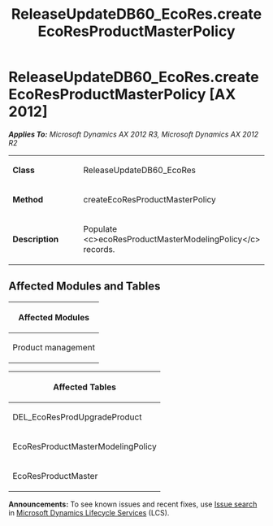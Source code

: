 ﻿---
title: ReleaseUpdateDB60_EcoRes.createEcoResProductMasterPolicy
TOCTitle: ReleaseUpdateDB60_EcoRes.createEcoResProductMasterPolicy
ms:assetid: 610f8f4b-c1e2-1f81-1b60-9e6afe838537
ms:mtpsurl: https://msdn.microsoft.com/en-us/library/JJ719071(v=AX.60)
ms:contentKeyID: 49708611
ms.date: 05/18/2015
mtps_version: v=AX.60
---

# ReleaseUpdateDB60\_EcoRes.createEcoResProductMasterPolicy [AX 2012]


_**Applies To:** Microsoft Dynamics AX 2012 R3, Microsoft Dynamics AX 2012 R2_

<table>
<colgroup>
<col style="width: 50%" />
<col style="width: 50%" />
</colgroup>
<tbody>
<tr class="odd">
<td><p><strong>Class</strong></p></td>
<td><p>ReleaseUpdateDB60_EcoRes</p></td>
</tr>
<tr class="even">
<td><p><strong>Method</strong></p></td>
<td><p>createEcoResProductMasterPolicy</p></td>
</tr>
<tr class="odd">
<td><p><strong>Description</strong></p></td>
<td><p>Populate &lt;c&gt;ecoResProductMasterModelingPolicy&lt;/c&gt; records.</p></td>
</tr>
</tbody>
</table>


## Affected Modules and Tables

<table>
<colgroup>
<col style="width: 100%" />
</colgroup>
<thead>
<tr class="header">
<th><p>Affected Modules</p></th>
</tr>
</thead>
<tbody>
<tr class="odd">
<td><p>Product management</p></td>
</tr>
</tbody>
</table>


<table>
<colgroup>
<col style="width: 100%" />
</colgroup>
<thead>
<tr class="header">
<th><p>Affected Tables</p></th>
</tr>
</thead>
<tbody>
<tr class="odd">
<td><p>DEL_EcoResProdUpgradeProduct</p></td>
</tr>
<tr class="even">
<td><p>EcoResProductMasterModelingPolicy</p></td>
</tr>
<tr class="odd">
<td><p>EcoResProductMaster</p></td>
</tr>
</tbody>
</table>

  
**Announcements:** To see known issues and recent fixes, use [Issue search](http://go.microsoft.com/fwlink/?linkid=389258) in [Microsoft Dynamics Lifecycle Services](http://go.microsoft.com/fwlink/?linkid=306505) (LCS).


